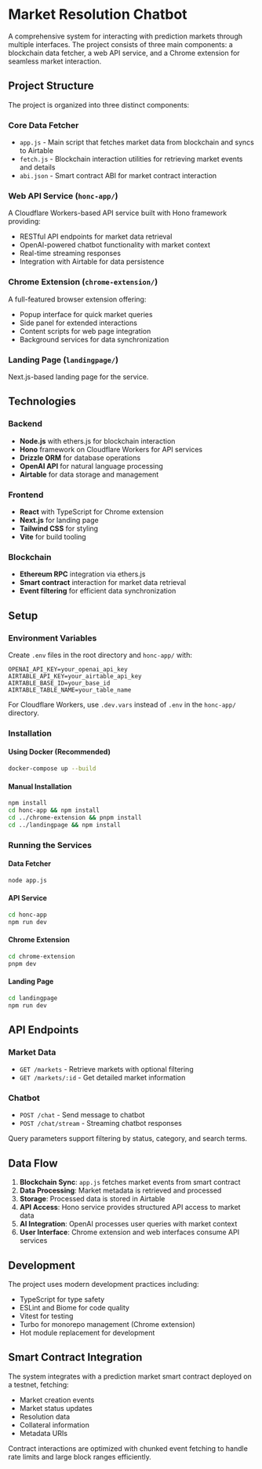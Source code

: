 # Market Resolution Chatbot

A comprehensive system for interacting with prediction markets through multiple interfaces. The project consists of three main components: a blockchain data fetcher, a web API service, and a Chrome extension for seamless market interaction.

## Project Structure

The project is organized into three distinct components:

### Core Data Fetcher
- `app.js` - Main script that fetches market data from blockchain and syncs to Airtable
- `fetch.js` - Blockchain interaction utilities for retrieving market events and details
- `abi.json` - Smart contract ABI for market contract interaction

### Web API Service (`honc-app/`)
A Cloudflare Workers-based API service built with Hono framework providing:
- RESTful API endpoints for market data retrieval
- OpenAI-powered chatbot functionality with market context
- Real-time streaming responses
- Integration with Airtable for data persistence

### Chrome Extension (`chrome-extension/`)
A full-featured browser extension offering:
- Popup interface for quick market queries
- Side panel for extended interactions
- Content scripts for web page integration
- Background services for data synchronization

### Landing Page (`landingpage/`)
Next.js-based landing page for the service.

## Technologies

### Backend
- **Node.js** with ethers.js for blockchain interaction
- **Hono** framework on Cloudflare Workers for API services
- **Drizzle ORM** for database operations
- **OpenAI API** for natural language processing
- **Airtable** for data storage and management

### Frontend
- **React** with TypeScript for Chrome extension
- **Next.js** for landing page
- **Tailwind CSS** for styling
- **Vite** for build tooling

### Blockchain
- **Ethereum RPC** integration via ethers.js
- **Smart contract** interaction for market data retrieval
- **Event filtering** for efficient data synchronization

## Setup

### Environment Variables
Create `.env` files in the root directory and `honc-app/` with:

```
OPENAI_API_KEY=your_openai_api_key
AIRTABLE_API_KEY=your_airtable_api_key
AIRTABLE_BASE_ID=your_base_id
AIRTABLE_TABLE_NAME=your_table_name
```

For Cloudflare Workers, use `.dev.vars` instead of `.env` in the `honc-app/` directory.

### Installation

#### Using Docker (Recommended)
```bash
docker-compose up --build
```

#### Manual Installation
```bash
npm install
cd honc-app && npm install
cd ../chrome-extension && pnpm install
cd ../landingpage && npm install
```

### Running the Services

#### Data Fetcher
```bash
node app.js
```

#### API Service
```bash
cd honc-app
npm run dev
```

#### Chrome Extension
```bash
cd chrome-extension
pnpm dev
```

#### Landing Page
```bash
cd landingpage
npm run dev
```

## API Endpoints

### Market Data
- `GET /markets` - Retrieve markets with optional filtering
- `GET /markets/:id` - Get detailed market information

### Chatbot
- `POST /chat` - Send message to chatbot
- `POST /chat/stream` - Streaming chatbot responses

Query parameters support filtering by status, category, and search terms.

## Data Flow

1. **Blockchain Sync**: `app.js` fetches market events from smart contract
2. **Data Processing**: Market metadata is retrieved and processed
3. **Storage**: Processed data is stored in Airtable
4. **API Access**: Hono service provides structured API access to market data
5. **AI Integration**: OpenAI processes user queries with market context
6. **User Interface**: Chrome extension and web interfaces consume API services

## Development

The project uses modern development practices including:
- TypeScript for type safety
- ESLint and Biome for code quality
- Vitest for testing
- Turbo for monorepo management (Chrome extension)
- Hot module replacement for development

## Smart Contract Integration

The system integrates with a prediction market smart contract deployed on a testnet, fetching:
- Market creation events
- Market status updates
- Resolution data
- Collateral information
- Metadata URIs

Contract interactions are optimized with chunked event fetching to handle rate limits and large block ranges efficiently.